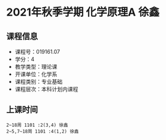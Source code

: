 # 2021年秋季学期 化学原理A 徐鑫






## 课程信息

- 课程号：019161.07
- 学分：4
- 教学类型：理论课
- 开课单位：化学系
- 课程类别：专业基础
- 课程层次：本科计划内课程

## 上课时间

```
2~18周 1101 :2(3,4) 徐鑫
2~5,7~18周 1101 :4(1,2) 徐鑫
```

